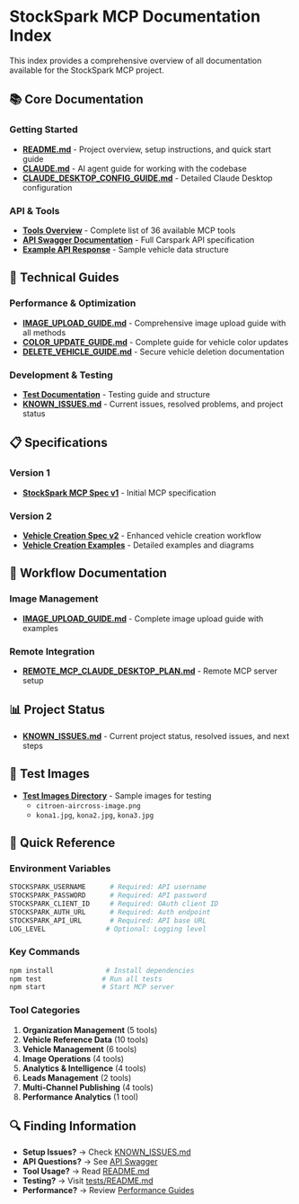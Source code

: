 # StockSpark MCP Documentation Index

This index provides a comprehensive overview of all documentation available for the StockSpark MCP project.

## 📚 Core Documentation

### Getting Started
- **[README.md](../README.md)** - Project overview, setup instructions, and quick start guide
- **[CLAUDE.md](../CLAUDE.md)** - AI agent guide for working with the codebase
- **[CLAUDE_DESKTOP_CONFIG_GUIDE.md](../CLAUDE_DESKTOP_CONFIG_GUIDE.md)** - Detailed Claude Desktop configuration

### API & Tools
- **[Tools Overview](../README.md#-available-tools)** - Complete list of 36 available MCP tools
- **[API Swagger Documentation](carspark-api-swagger.json)** - Full Carspark API specification
- **[Example API Response](example-carspark-api-get-vehicle-response_1749481980272.json)** - Sample vehicle data structure

## 🔧 Technical Guides

### Performance & Optimization
- **[IMAGE_UPLOAD_GUIDE.md](IMAGE_UPLOAD_GUIDE.md)** - Comprehensive image upload guide with all methods
- **[COLOR_UPDATE_GUIDE.md](COLOR_UPDATE_GUIDE.md)** - Complete guide for vehicle color updates
- **[DELETE_VEHICLE_GUIDE.md](DELETE_VEHICLE_GUIDE.md)** - Secure vehicle deletion documentation

### Development & Testing
- **[Test Documentation](../tests/README.md)** - Testing guide and structure
- **[KNOWN_ISSUES.md](../KNOWN_ISSUES.md)** - Current issues, resolved problems, and project status

## 📋 Specifications

### Version 1
- **[StockSpark MCP Spec v1](specs/v1/stockspark-mcp-spec.md)** - Initial MCP specification

### Version 2
- **[Vehicle Creation Spec v2](specs/v2/vehicle-creation-mcp-spec.md)** - Enhanced vehicle creation workflow
- **[Vehicle Creation Examples](specs/v2/vehicle-creation-mcp-spec-examples-and-diagrams.md)** - Detailed examples and diagrams

## 🎯 Workflow Documentation

### Image Management
- **[IMAGE_UPLOAD_GUIDE.md](IMAGE_UPLOAD_GUIDE.md)** - Complete image upload guide with examples

### Remote Integration
- **[REMOTE_MCP_CLAUDE_DESKTOP_PLAN.md](REMOTE_MCP_CLAUDE_DESKTOP_PLAN.md)** - Remote MCP server setup

## 📊 Project Status
- **[KNOWN_ISSUES.md](../KNOWN_ISSUES.md)** - Current project status, resolved issues, and next steps

## 🧪 Test Images
- **[Test Images Directory](test-images/)** - Sample images for testing
  - `citroen-aircross-image.png`
  - `kona1.jpg`, `kona2.jpg`, `kona3.jpg`

## 📝 Quick Reference

### Environment Variables
```bash
STOCKSPARK_USERNAME      # Required: API username
STOCKSPARK_PASSWORD      # Required: API password  
STOCKSPARK_CLIENT_ID     # Required: OAuth client ID
STOCKSPARK_AUTH_URL      # Required: Auth endpoint
STOCKSPARK_API_URL       # Required: API base URL
LOG_LEVEL               # Optional: Logging level
```

### Key Commands
```bash
npm install             # Install dependencies
npm test               # Run all tests
npm start              # Start MCP server
```

### Tool Categories
1. **Organization Management** (5 tools)
2. **Vehicle Reference Data** (10 tools)
3. **Vehicle Management** (6 tools)
4. **Image Operations** (4 tools)
5. **Analytics & Intelligence** (4 tools)
6. **Leads Management** (2 tools)
7. **Multi-Channel Publishing** (4 tools)
8. **Performance Analytics** (1 tool)

## 🔍 Finding Information

- **Setup Issues?** → Check [KNOWN_ISSUES.md](../KNOWN_ISSUES.md)
- **API Questions?** → See [API Swagger](carspark-api-swagger.json)
- **Tool Usage?** → Read [README.md](../README.md#-available-tools)
- **Testing?** → Visit [tests/README.md](../tests/README.md)
- **Performance?** → Review [Performance Guides](#performance--optimization)